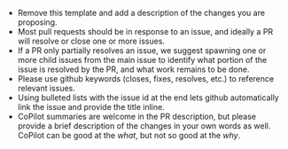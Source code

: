 - Remove this template and add a description of the changes you are proposing.
- Most pull requests should be in response to an issue, and ideally a PR will
resolve or close one or more issues. 
- If a PR only partially resolves an issue,
we suggest spawning one or more child issues from the main issue to identify what portion
of the issue is resolved by the PR, and what work remains to be done.
- Please use github keywords (closes, fixes, resolves, etc.) to reference relevant issues.
- Using bulleted lists with the issue id at the end lets github automatically
link the issue and provide the title inline.
- CoPilot summaries are welcome in the PR description, but please provide a brief
description of the changes in your own words as well. CoPilot can be good at the _what_,
but not so good at the _why_.